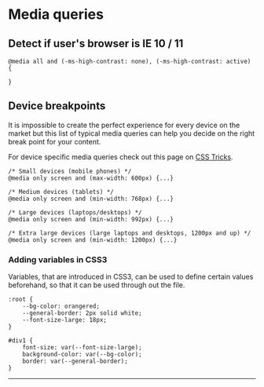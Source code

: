 # Media queries

## Detect if user's browser is IE 10 / 11

```
@media all and (-ms-high-contrast: none), (-ms-high-contrast: active) {

}
```

## Device breakpoints

It is impossible to create the perfect experience for every device on the market but this list of typical media queries can help you decide on the right break point for your content.

For device specific media queries check out this page on [CSS Tricks](https://css-tricks.com/snippets/css/media-queries-for-standard-devices/).

```
/* Small devices (mobile phones) */
@media only screen and (max-width: 600px) {...}

/* Medium devices (tablets) */
@media only screen and (min-width: 768px) {...}

/* Large devices (laptops/desktops) */
@media only screen and (min-width: 992px) {...}

/* Extra large devices (large laptops and desktops, 1200px and up) */
@media only screen and (min-width: 1200px) {...}

```

### Adding variables in CSS3

Variables, that are introduced in CSS3, can be used to define certain values beforehand, so that it can be used through out the file.

```
:root {
    --bg-color: orangered;
    --general-border: 2px solid white;
    --font-size-large: 18px;
}

#div1 {
    font-size: var(--font-size-large);
    background-color: var(--bg-color);
    border: var(--general-border);
}
```

---
